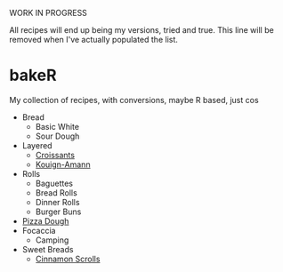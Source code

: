 WORK IN PROGRESS

All recipes will end up being my versions, tried and true. This line will be removed when I've actually populated the list.

# bakeR

My collection of recipes, with conversions, maybe R based, just cos

* Bread
  - Basic White
  - Sour Dough
* Layered
  - [Croissants](https://github.com/MattBixley/bakeR/blob/main/croissants.md)  
  - [Kouign-Amann](https://github.com/MattBixley/bakeR/blob/main/kouign-amann.md)  
* Rolls
  - Baguettes
  - Bread Rolls
  - Dinner Rolls
  - Burger Buns
* [Pizza Dough](https://github.com/MattBixley/bakeR/blob/main/pizza.md)
* Focaccia
  - Camping
* Sweet Breads
  - [Cinnamon Scrolls](https://github.com/MattBixley/bakeR/blob/main/cinnamon_rolls.md)

